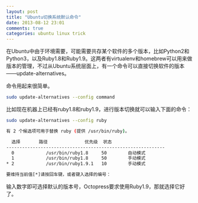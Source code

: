 ```yaml
---
layout: post
title: "Ubuntu切换系统默认命令"
date: 2013-08-12 23:01
comments: true
categories: ubuntu linux trick
---
```

在Ubuntu中由于环境需要，可能需要共存某个软件的多个版本，比如Python2和Python3，以及Ruby1.8和Ruby1.9。这两者有virtualenv和homebrew可以用来做版本的管理，不过从Ubuntu系统层面上，有一个命令可以直接切换软件的版本——update-alternatives。

命令用起来很简单。

``` bash
sudo update-alternatives --config command
```

<!-- more -->

比如现在机器上已经有ruby1.8和ruby1.9，进行版本切换就可以输入下面的命令：

``` bash
sudo update-alternatives --config ruby

有 2 个候选项可用于替换 ruby (提供 /usr/bin/ruby)。

  选择       路径              优先级  状态
------------------------------------------------------------
  0            /usr/bin/ruby1.8     50        自动模式
  1            /usr/bin/ruby1.8     50        手动模式
* 2            /usr/bin/ruby1.9.1   10        手动模式

要维持当前值[*]请按回车键，或者键入选择的编号：
```
输入数字即可选择默认的版本号，Octopress要求使用Ruby1.9，那就选择它好了。


